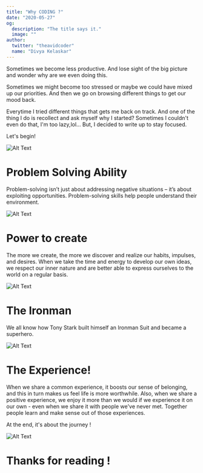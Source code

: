 ```yaml
---
title: "Why CODING ?"
date: "2020-05-27"
og:
  description: "The title says it."
  image: ""
author:
  twitter: "theavidcoder"
  name: "Divya Kelaskar"
---
```

Sometimes we become less productive. And lose sight of the big picture and wonder why are we even doing this.

Sometimes we might become too stressed or maybe we could have mixed up our priorities. And then we go on browsing different things to get our mood back.

Everytime I tried different things that gets me back on track. And one of the thing I do is recollect and ask myself why I started? Sometimes I couldn't even do that, I'm too lazy,lol... But, I decided to write up to  stay focused.

Let's begin!

![Alt Text](https://media.giphy.com/media/3ohhwxWDV25DWpgleU/giphy.gif)

# Problem Solving Ability

Problem-solving isn’t just about addressing negative situations – it’s about exploiting opportunities. Problem-solving skills help people understand their environment.

![Alt Text](https://media.giphy.com/media/5z0cCCGooBQUtejM4v/giphy.gif)

# Power to create

The more we create, the more we discover and realize our habits, impulses, and desires. When we take the time and energy to develop our own ideas, we respect our inner nature and are better able to express ourselves to the world on a regular basis.

![Alt Text](https://media.giphy.com/media/3ohzdWsUVRcZC2L7Ms/giphy.gif)

# The Ironman

We all know how Tony Stark built himself an Ironman Suit and became a superhero.

![Alt Text](https://media.giphy.com/media/8xomIW1DRelmo/giphy.gif)

# The Experience!

When we share a common experience, it boosts our sense of belonging, and this in turn makes us feel life is more worthwhile. Also, when we share a positive experience, we enjoy it more than we would if we experience it on our own - even when we share it with people we've never met. Together people learn and make sense out of those experiences. 

At the end, it's about the journey !

![Alt Text](https://res.cloudinary.com/practicaldev/image/fetch/s--e_RhqCa0--/c_limit%2Cf_auto%2Cfl_progressive%2Cq_66%2Cw_880/https://media1.tenor.com/images/9c7e443f9ce8a04ff473b8740714983d/tenor.gif%3Fitemid%3D9515508)

# Thanks for reading !  